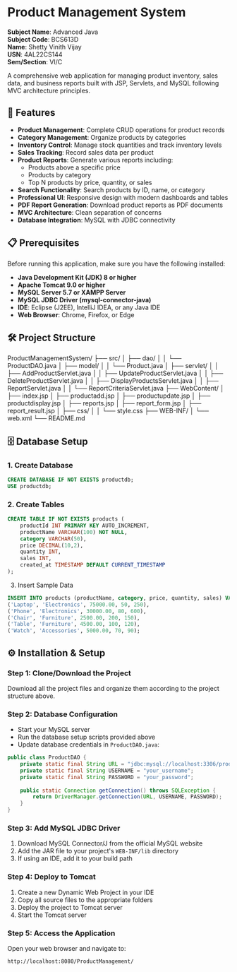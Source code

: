 # **Product Management System**

**Subject Name**: Advanced Java  
**Subject Code**: BCS613D  
**Name**: Shetty Vinith Vijay  
**USN**: 4AL22CS144  
**Sem/Section**: VI/C  

A comprehensive web application for managing product inventory, sales data, and business reports built with JSP, Servlets, and MySQL following MVC architecture principles.

## 🚀 Features

* **Product Management**: Complete CRUD operations for product records
* **Category Management**: Organize products by categories
* **Inventory Control**: Manage stock quantities and track inventory levels
* **Sales Tracking**: Record sales data per product
* **Product Reports**: Generate various reports including:
   * Products above a specific price
   * Products by category
   * Top N products by price, quantity, or sales
* **Search Functionality**: Search products by ID, name, or category
* **Professional UI**: Responsive design with modern dashboards and tables
* **PDF Report Generation**: Download product reports as PDF documents
* **MVC Architecture**: Clean separation of concerns
* **Database Integration**: MySQL with JDBC connectivity

## 📋 Prerequisites

Before running this application, make sure you have the following installed:

* **Java Development Kit (JDK) 8 or higher**
* **Apache Tomcat 9.0 or higher**
* **MySQL Server 5.7 or XAMPP Server**
* **MySQL JDBC Driver (mysql-connector-java)**
* **IDE**: Eclipse (J2EE), IntelliJ IDEA, or any Java IDE
* **Web Browser**: Chrome, Firefox, or Edge

## 🛠️ Project Structure

ProductManagementSystem/
├── src/
│ ├── dao/
│ │ └── ProductDAO.java
│ ├── model/
│ │ └── Product.java
│ ├── servlet/
│ │ ├── AddProductServlet.java
│ │ ├── UpdateProductServlet.java
│ │ ├── DeleteProductServlet.java
│ │ ├── DisplayProductsServlet.java
│ │ ├── ReportServlet.java
│ │ └── ReportCriteriaServlet.java
├── WebContent/
│ ├── index.jsp
│ ├── productadd.jsp
│ ├── productupdate.jsp
│ ├── productdisplay.jsp
│ ├── reports.jsp
│ ├── report_form.jsp
│ ├── report_result.jsp
│ ├── css/
│ │ └── style.css
├── WEB-INF/
│ └── web.xml
└── README.md


## 🗄️ Database Setup

### 1. Create Database

```sql
CREATE DATABASE IF NOT EXISTS productdb;
USE productdb;
```

### 2. Create Tables

```sql
CREATE TABLE IF NOT EXISTS products (
    productId INT PRIMARY KEY AUTO_INCREMENT,
    productName VARCHAR(100) NOT NULL,
    category VARCHAR(50),
    price DECIMAL(10,2),
    quantity INT,
    sales INT,
    created_at TIMESTAMP DEFAULT CURRENT_TIMESTAMP
);

```
3. Insert Sample Data
   
```sql
INSERT INTO products (productName, category, price, quantity, sales) VALUES 
('Laptop', 'Electronics', 75000.00, 50, 250),
('Phone', 'Electronics', 30000.00, 80, 600),
('Chair', 'Furniture', 2500.00, 200, 150),
('Table', 'Furniture', 4500.00, 100, 120),
('Watch', 'Accessories', 5000.00, 70, 90);
```

## ⚙️ Installation & Setup

### Step 1: Clone/Download the Project
Download all the project files and organize them according to the project structure above.

### Step 2: Database Configuration
- Start your MySQL server
- Run the database setup scripts provided above
- Update database credentials in `ProductDAO.java`:
  
```java
public class ProductDAO {
    private static final String URL = "jdbc:mysql://localhost:3306/productdb";
    private static final String USERNAME = "your_username";
    private static final String PASSWORD = "your_password";
    
    public static Connection getConnection() throws SQLException {
        return DriverManager.getConnection(URL, USERNAME, PASSWORD);
    }
}

```
### Step 3: Add MySQL JDBC Driver
1. Download MySQL Connector/J from the official MySQL website
2. Add the JAR file to your project's `WEB-INF/lib` directory
3. If using an IDE, add it to your build path

### Step 4: Deploy to Tomcat
1. Create a new Dynamic Web Project in your IDE
2. Copy all source files to the appropriate folders
3. Deploy the project to Tomcat server
4. Start the Tomcat server

### Step 5: Access the Application
Open your web browser and navigate to:
```
http://localhost:8080/ProductManagement/
```
